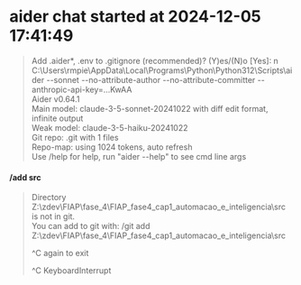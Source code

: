 
# aider chat started at 2024-12-05 17:41:49

> Add .aider*, .env to .gitignore (recommended)? (Y)es/(N)o [Yes]: n  
> C:\Users\rmpie\AppData\Local\Programs\Python\Python312\Scripts\aider --sonnet --no-attribute-author --no-attribute-committer --anthropic-api-key=...KwAA  
> Aider v0.64.1  
> Main model: claude-3-5-sonnet-20241022 with diff edit format, infinite output  
> Weak model: claude-3-5-haiku-20241022  
> Git repo: .git with 1 files  
> Repo-map: using 1024 tokens, auto refresh  
> Use /help <question> for help, run "aider --help" to see cmd line args  

#### /add src  
> Directory Z:\zdev\FIAP\fase_4\FIAP_fase4_cap1_automacao_e_inteligencia\src is not in git.  
> You can add to git with: /git add Z:\zdev\FIAP\fase_4\FIAP_fase4_cap1_automacao_e_inteligencia\src  
>  
>  
> ^C again to exit  
>  
>  
> ^C KeyboardInterrupt  
